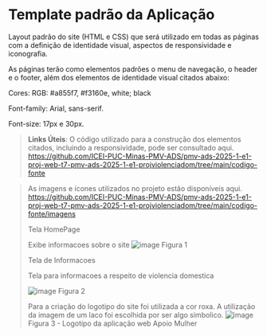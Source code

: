 # Template padrão da Aplicação

Layout padrão do site (HTML e CSS) que será utilizado em todas as páginas com a definição de identidade visual, aspectos de responsividade e iconografia.

As páginas terão como elementos padrões o menu de navegação, o header e o footer, além dos elementos de identidade visual citados abaixo:

Cores: RGB: #a855f7, #f3160e, white; black

Font-family: Arial, sans-serif. 

Font-size: 17px e 30px.
> **Links Úteis**:
> O código utilizado para a construção dos elementos citados, incluindo a responsividade, pode ser consultado aqui.
> https://github.com/ICEI-PUC-Minas-PMV-ADS/pmv-ads-2025-1-e1-proj-web-t7-pmv-ads-2025-1-e1-projviolenciadom/tree/main/codigo-fonte

>As imagens e ícones utilizados no projeto estão disponíveis aqui.
>https://github.com/ICEI-PUC-Minas-PMV-ADS/pmv-ads-2025-1-e1-proj-web-t7-pmv-ads-2025-1-e1-projviolenciadom/tree/main/codigo-fonte/imagens
>
>Tela HomePage
>
>Exibe informacoes sobre o site
>![image](https://github.com/user-attachments/assets/c78b0c8d-24ab-4047-b5e2-d511dfedeec0)
>Figura 1
>
>Tela de Informacoes
>
>Tela para informacoes a respeito de violencia domestica
>
>![image](https://github.com/user-attachments/assets/c82e1150-6162-4559-98ca-179d3ff65c54)
>Figura 2
>
>Para a criação do logotipo do site foi utilizada a cor roxa. A utilização da imagem de um laco foi escolhida por ser algo simbolico.
>![image](https://github.com/user-attachments/assets/8677e8fb-29a1-4e70-a1ed-34db41c732d4)
>Figura 3 - Logotipo da aplicação web Apoio Mulher



